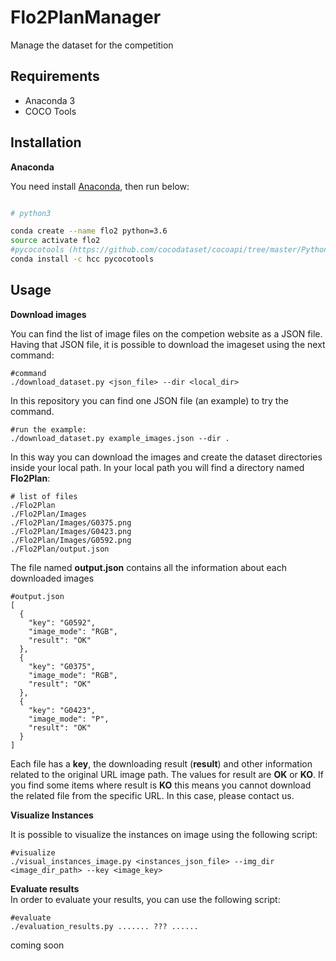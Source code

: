 # Flo2PlanManager
Manage the dataset for the competition

Requirements
------------
- Anaconda 3
- COCO Tools

Installation
------------
**Anaconda**

You need install [Anaconda](https://www.continuum.io/downloads), then run below:

```bash

# python3

conda create --name flo2 python=3.6
source activate flo2
#pycocotools (https://github.com/cocodataset/cocoapi/tree/master/PythonAPI)
conda install -c hcc pycocotools
```
Usage
-----

**Download images**

You can find the list of image files on the competion website as a JSON file. Having that JSON file, it is possible to download the imageset using the next command:
```
#command
./download_dataset.py <json_file> --dir <local_dir>
```
In this repository you can find one JSON file (an example) to try the command.

```
#run the example:
./download_dataset.py example_images.json --dir .
```

In this way you can download the images and create the dataset directories inside your local path.
In your local path you will find a directory named **Flo2Plan**:
```
# list of files
./Flo2Plan
./Flo2Plan/Images
./Flo2Plan/Images/G0375.png
./Flo2Plan/Images/G0423.png
./Flo2Plan/Images/G0592.png
./Flo2Plan/output.json
```
The file named **output.json** contains all the information about each downloaded images
```
#output.json
[
  {
    "key": "G0592",
    "image_mode": "RGB",
    "result": "OK"
  },
  {
    "key": "G0375",
    "image_mode": "RGB",
    "result": "OK"
  },
  {
    "key": "G0423",
    "image_mode": "P",
    "result": "OK"
  }
]
```
Each file has a **key**, the downloading result (**result**) and other information related to the original URL image path. 
The values for result are **OK** or **KO**. If you find some items where result is **KO** this means 
you cannot download the related file from the specific URL. In this case, please contact us.

**Visualize Instances**

It is possible to visualize the instances on image using the following script:
```
#visualize
./visual_instances_image.py <instances_json_file> --img_dir <image_dir_path> --key <image_key>
```

**Evaluate results**  
In order to evaluate your results, you can use the following script:
```
#evaluate
./evaluation_results.py ....... ??? ......
```
coming soon
